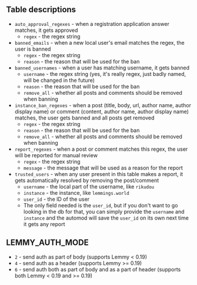 ## Table descriptions

- `auto_approval_regexes` - when a registration application answer matches, it gets approved
  - `regex` - the regex string
- `banned_emails` - when a new local user's email matches the regex, the user is banned
  - `regex` - the regex string
  - `reason` - the reason that will be used for the ban
- `banned_usernames` - when a user has matching username, it gets banned
  - `username` - the regex string (yes, it's really regex, just badly named, will be changed in the future)
  - `reason` - the reason that will be used for the ban
  - `remove_all` - whether all posts and comments should be removed when banning
- `instance_ban_regexes` - when a post (title, body, url, author name, author display name) or comment (content, author name, author display name) matches, the user gets banned and all posts get removed
  - `regex` - the regex string
  - `reason` - the reason that will be used for the ban
  - `remove_all` - whether all posts and comments should be removed when banning
- `report_regexes` - when a post or comment matches this regex, the user will be reported for manual review
  - `regex` - the regex string
  - `message` - the message that will be used as a reason for the report
- `trusted_users` - when any user present in this table makes a report, it gets automatically resolved by removing the post/comment
  - `username` - the local part of the username, like `rikudou`
  - `instance` - the instance, like `lemmings.world`
  - `user_id` - the ID of the user
  - The only field needed is the `user_id`, but if you don't want to go looking in the db for that,
    you can simply provide the `username` and `instance` and the automod will save the `user_id` on 
    its own next time it gets any report

## LEMMY_AUTH_MODE

- `2` - send auth as part of body (supports Lemmy < 0.19)
- `4` - send auth as a header (supports Lemmy >= 0.19)
- `6` - send auth both as part of body and as a part of header (supports both Lemmy < 0.19 and >= 0.19)
